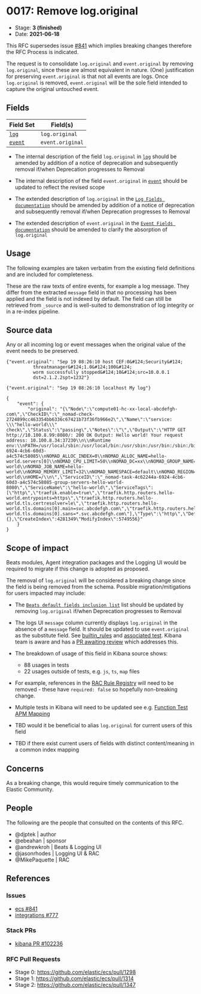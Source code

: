 # 0017: Remove log.original

- Stage: **3 (finished)** <!-- Update to reflect target stage. See https://elastic.github.io/ecs/stages.html -->
- Date: **2021-06-18** <!-- The ECS team sets this date at merge time. This is the date of the latest stage advancement. -->

This RFC supersedes issue [#841](https://github.com/elastic/ecs/issues/841) which implies breaking changes therefore the RFC Process is indicated.

The request is to consolidate `log.original` and `event.original` by removing `log.original`, since these are almost equivalent in nature. (One) justification for preserving `event.original` is that not all events are logs. Once `log.original` is removed, `event.original` will be the sole field intended to capture the original untouched event.

## Fields

| Field Set | Field(s) |
| --------- | -------- |
| [`log`](0017/log.yml) | `log.original` |
| [`event`](0017/event.yml) | `event.original` |

- The internal description of the field `log.original` in [`log`](0017/log.yml) should be amended by addition of a notice of deprecation and subsequently removal if/when Deprecation progresses to Removal

- The internal description of the field `event.original` in [`event`](0017/event.yml) should be updated to reflect the revised scope 

- The extended description of `log.original` in the [`Log Fields documentation`](https://github.com/elastic/ecs/blob/master/docs/field-details.asciidoc#field-log-original) should be amended by addition of a notice of deprecation and subsequently removal if/when Deprecation progresses to Removal

- The extended description of `event.original` in the [`Event Fields documentation`](https://github.com/elastic/ecs/blob/master/docs/field-details.asciidoc#field-event-original) should be amended to clarify the absorption of `log.original`

 
## Usage

The following examples are taken verbatim from the existing field definitions 
and are included for completeness.

These are the raw texts of entire events, for example a log message. They 
differ from the extracted `message` field in that no processing has been 
applied and the field is not indexed by default. The field can still be 
retrieved from `_source` and is well-suited to demonstration of log integrity
or in a re-index pipeline. 

## Source data

Any or all incoming log or event messages when the original value of the event needs to be preserved.

```
{"event.original": "Sep 19 08:26:10 host CEF:0&#124;Security&#124;
          threatmanager&#124;1.0&#124;100&#124;
          worm successfully stopped&#124;10&#124;src=10.0.0.1
          dst=2.1.2.2spt=1232"}

{"event.original": "Sep 19 08:26:10 localhost My log"}

{
    "event": {
        "original": "{\"Node\":\"compute01-hc-xx-local-abcdefgh-com\",\"CheckID\":\"_nomad-check-2724899cc463354bb6336c67421b73f36fb966e2\",\"Name\":\"service: \\\"hello-world\\\" check\",\"Status\":\"passing\",\"Notes\":\"\",\"Output\":\"HTTP GET http://10.100.8.99:8080/: 200 OK Output: Hello world! Your request address: 10.100.8.34:37230\\n\\nRuntime env:\\nPATH=/usr/local/sbin:/usr/local/bin:/usr/sbin:/usr/bin:/sbin:/bin\\nHOSTNAME=7c9b09a0258c\\nNOMAD_ALLOC_DIR=/alloc\\nNOMAD_ALLOC_ID=4c62244a-6924-4cb6-60d3-a4c574c58085\\nNOMAD_ALLOC_INDEX=0\\nNOMAD_ALLOC_NAME=hello-world.servers[0]\\nNOMAD_CPU_LIMIT=50\\nNOMAD_DC=xx\\nNOMAD_GROUP_NAME=servers\\nNOMAD_JOB_ID=hello-world\\nNOMAD_JOB_NAME=hello-world\\nNOMAD_MEMORY_LIMIT=32\\nNOMAD_NAMESPACE=default\\nNOMAD_REGION=global\\nNOMAD_SECRETS_DIR=/secrets\\nNOMAD_TASK_DIR=/local\\nNOMAD_TASK_NAME=hello-world\\nHOME=/\\n\",\"ServiceID\":\"_nomad-task-4c62244a-6924-4cb6-60d3-a4c574c58085-group-servers-hello-world-8080\",\"ServiceName\":\"hello-world\",\"ServiceTags\":[\"http\",\"traefik.enable=true\",\"traefik.http.routers.hello-world.entrypoints=https\",\"traefik.http.routers.hello-world.tls.certresolver=le\",\"traefik.http.routers.hello-world.tls.domains[0].main=svc.abcdefgh.com\",\"traefik.http.routers.hello-world.tls.domains[0].sans=*.svc.abcdefgh.com\"],\"Type\":\"http\",\"Definition\":{},\"CreateIndex\":4281349\"ModifyIndex\":5749556}"
    }
}
```
<!--
Stage 3: Add more real world example source documents so we have at least 2 total, but ideally 3. Format as described in stage 2.
-->

## Scope of impact

Beats modules, Agent integration packages and the Logging UI would be required to migrate if this change is adopted as proposed.

The removal of `log.original` will be considered a breaking change since the field is being removed from the schema. Possible migration/mitigations for users impacted may include:

- The [`Beats default fields inclusion list`](https://github.com/elastic/ecs/blob/master/scripts/generators/beats_default_fields_allowlist.yml) list should be updated by removing `log.original` if/when Deprecation progresses to Removal

- The logs UI `message` column currently displays `log.original` in the absence of a `message` field. It should be updated to use `event.original` as the substitute field. See [builtin_rules](https://github.com/elastic/kibana/blob/master/x-pack/plugins/infra/server/services/log_entries/message/builtin_rules/generic.ts) and [associated test](https://github.com/elastic/kibana/blob/master/x-pack/plugins/infra/server/services/log_entries/message/builtin_rules/generic.test.ts). Kibana team is aware and has a [PR awaiting review](https://github.com/elastic/kibana/pull/102236) which addresses this.

- The breakdown of usage of this field in Kibana source shows:
  - 88 usages in tests
  - 22 usages outside of tests, e.g. `js`, `ts`, `map` files

- For example, references in the [RAC Rule Registry](https://github.com/elastic/kibana/blob/master/x-pack/plugins/rule_registry/common/assets/field_maps/ecs_field_map.ts) will need to be removed - these have `required: false` so hopefully non-breaking change.

- Multiple tests in Kibana will need to be updated see e.g. [Function Test APM Mapping](https://github.com/elastic/kibana/blob/master/x-pack/test/functional/es_archives/monitoring/setup/collection/detect_apm/mappings.json)

- TBD would it be beneficial to alias `log.original` for current users of this field

- TBD if there exist current users of fields with distinct content/meaning in a common index mapping

## Concerns

As a breaking change, this would require timely communication to the Elastic Community.

## People

The following are the people that consulted on the contents of this RFC.

* @djptek | author
* @ebeahan | sponsor
* @andrewkroh | Beats & Logging UI
* @jasonrhodes | Logging UI & RAC
* @MikePaquette  | RAC


## References

### Issues
* [ecs #841](https://github.com/elastic/ecs/issues/841)
* [integrations #777](https://github.com/elastic/integrations/issues/777)

### Stack PRs
* [kibana PR #102236](https://github.com/elastic/kibana/pull/102236)

### RFC Pull Requests

<!-- An RFC should link to the PRs for each of it stage advancements. -->

* Stage 0: https://github.com/elastic/ecs/pull/1298
* Stage 1: https://github.com/elastic/ecs/pull/1314
* Stage 2: https://github.com/elastic/ecs/pull/1347
